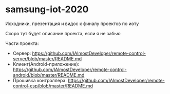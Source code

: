 # samsung-iot-2020
Исходники, презентация и видос к финалу проектов по иоту

Скоро тут будет описание проекта, если я не забью

Части проекта:
- Сервер: https://github.com/IAlmostDeveloper/remote-control-server/blob/master/README.md
- Клиент(Android-приложение): https://github.com/IAlmostDeveloper/remote-control-android/blob/master/README.md
- Прошивка контроллера: https://github.com/IAlmostDeveloper/remote-control-esp/blob/master/README.md
